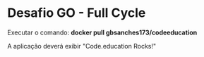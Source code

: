 # Desafio GO - Full Cycle

Executar o comando: **docker pull gbsanches173/codeeducation**

A aplicação deverá exibir "Code.education Rocks!"

